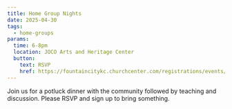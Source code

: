 ```yaml
---
title: Home Group Nights
date: 2025-04-30
tags:
  - home-groups
params:
  time: 6-8pm
  location: JOCO Arts and Heritage Center
  button:
    text: RSVP
    href: https://fountaincitykc.churchcenter.com/registrations/events/2655329
---
```


Join us for a potluck dinner with the community followed by teaching and discussion. Please RSVP and sign up to bring something.

